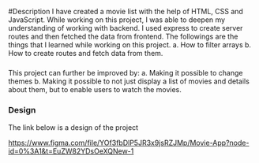 #Description
I have created a movie list with the help of HTML, CSS and JavaScript. While working on this project, I was able to deepen my understanding of working with backend. I used express to create server routes and then fetched the data from frontend. The followings are the things that I learned while working on this project. 
a. How to filter arrays 
b. How to create routes and fetch data from them. 

#####

This project can further be improved by:
 a. Making it possible to change themes
 b. Making it possible to not just display a list of movies and details about them,
but to enable users to watch the movies. 


### Design
The link below is a design of the project 

https://www.figma.com/file/YOf3fbDlP5JR3x9jsRZJMp/Movie-App?node-id=0%3A1&t=EuZW82YDsOeXQNew-1
